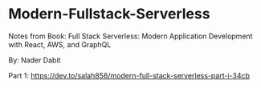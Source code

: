 # Modern-Fullstack-Serverless

Notes from Book: 
Full Stack Serverless: Modern Application Development with React, AWS, and GraphQL 

By:
Nader Dabit 

Part 1:
        https://dev.to/salah856/modern-full-stack-serverless-part-i-34cb 
